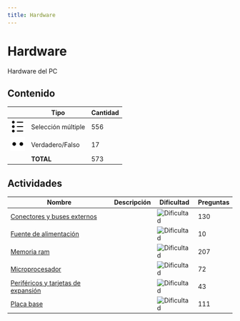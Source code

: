 ```yaml
---
title: Hardware
---
```


# Hardware

Hardware del PC

## Contenido


|   | Tipo              | Cantidad                   |
| - | ----------------- | -------------------------- |
| ![multichoice](https://raw.githubusercontent.com/teuton-software/actirepo/master/icons/multichoice.svg) | Selección múltiple | 556 |
| ![truefalse](https://raw.githubusercontent.com/teuton-software/actirepo/master/icons/truefalse.svg) | Verdadero/Falso | 17 |
|   | **TOTAL**         | 573 |





## Actividades
| Nombre              | Descripción                   | Dificultad | Preguntas |
| ------------------- | ----------------------------- | ---------- | --------- |
| [Conectores y buses externos](conectores%20y%20buses%20externos) |  | ![Dificultad](https://img.shields.io/badge/Desconocida-black) | 130 |
| [Fuente de alimentación](fuente%20de%20alimentaci%C3%B3n) |  | ![Dificultad](https://img.shields.io/badge/Desconocida-black) | 10 |
| [Memoria ram](memoria%20ram) |  | ![Dificultad](https://img.shields.io/badge/Desconocida-black) | 207 |
| [Microprocesador](microprocesador) |  | ![Dificultad](https://img.shields.io/badge/Desconocida-black) | 72 |
| [Periféricos y tarjetas de expansión](perif%C3%A9ricos%20y%20tarjetas%20de%20expansi%C3%B3n) |  | ![Dificultad](https://img.shields.io/badge/Desconocida-black) | 43 |
| [Placa base](placa%20base) |  | ![Dificultad](https://img.shields.io/badge/Desconocida-black) | 111 |

